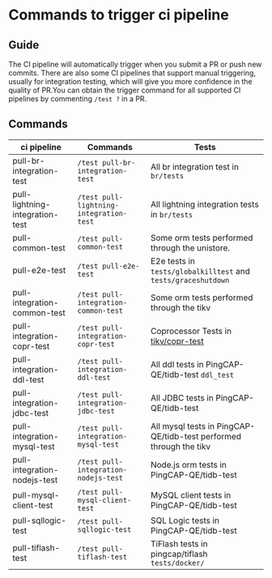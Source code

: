 # Commands to trigger ci pipeline

## Guide

The CI pipeline will automatically trigger when you submit a PR or push new commits. There are also some CI pipelines that support manual triggering, usually for integration testing, which will give you more confidence in the quality of PR.You can obtain the trigger command for all supported CI pipelines by commenting `/test ?` in a PR.

## Commands

| ci pipeline                     | Commands                                | Tests                                                        |
| ------------------------------- | --------------------------------------- | ------------------------------------------------------------ |
| pull-br-integration-test        | `/test pull-br-integration-test`        | All br integration test in `br/tests`                        |
| pull-lightning-integration-test | `/test pull-lightning-integration-test` | All lightning integration tests in `br/tests`                |
| pull-common-test                | `/test pull-common-test`                | Some orm tests performed through the unistore.               |
| pull-e2e-test                   | `/test pull-e2e-test`                   | E2e tests in `tests/globalkilltest` and `tests/graceshutdown` |
| pull-integration-common-test    | `/test pull-integration-common-test`    | Some orm tests performed through the tikv                    |
| pull-integration-copr-test      | `/test pull-integration-copr-test`      | Coprocessor Tests in [tikv/copr-test](https://github.com/tikv/copr-test) |
| pull-integration-ddl-test       | `/test pull-integration-ddl-test`       | All ddl tests in PingCAP-QE/tidb-test `ddl_test`             |
| pull-integration-jdbc-test      | `/test pull-integration-jdbc-test`      | All JDBC tests in PingCAP-QE/tidb-test                       |
| pull-integration-mysql-test     | `/test pull-integration-mysql-test`     | All mysql tests in PingCAP-QE/tidb-test performed through the tikv |
| pull-integration-nodejs-test    | `/test pull-integration-nodejs-test`    | Node.js orm tests in PingCAP-QE/tidb-test                    |
| pull-mysql-client-test          | `/test pull-mysql-client-test`          | MySQL client tests in PingCAP-QE/tidb-test                   |
| pull-sqllogic-test              | `/test pull-sqllogic-test`              | SQL Logic tests in PingCAP-QE/tidb-test                      |
| pull-tiflash-test               | `/test pull-tiflash-test`               | TiFlash tests in pingcap/tiflash `tests/docker/`             |

